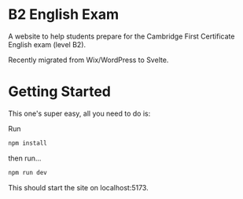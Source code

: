 # B2 English Exam

A website to help students prepare for the Cambridge First Certificate English exam (level B2).

Recently migrated from Wix/WordPress to Svelte. 

# Getting Started

This one's super easy, all you need to do is:

Run
```bash
npm install
```

then run...
```bash
npm run dev
```

This should start the site on localhost:5173. 

